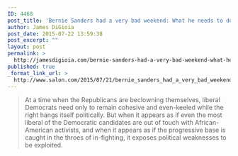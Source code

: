 ```yaml
---
ID: 4468
post_title: 'Bernie Sanders had a very bad weekend: What he needs to do to reinvigorate his campaign &#8211; Salon.com'
author: James DiGioia
post_date: 2015-07-22 13:59:38
post_excerpt: ""
layout: post
permalink: >
  http://jamesdigioia.com/bernie-sanders-had-a-very-bad-weekend-what-he-needs-to-do-to-reinvigorate-his-campaign-salon-com/
published: true
_format_link_url: >
  http://www.salon.com/2015/07/21/bernie_sanders_had_a_very_bad_weekend_what_he_needs_to_do_to_reinvigorate_his_campaign/
---
```

> At a time when the Republicans are beclowning themselves, liberal Democrats need only to remain cohesive and even-keeled while the right hangs itself politically. But when it appears as if even the most liberal of the Democratic candidates are out of touch with African-American activists, and when it appears as if the progressive base is caught in the throes of in-fighting, it exposes political weaknesses to be exploited.